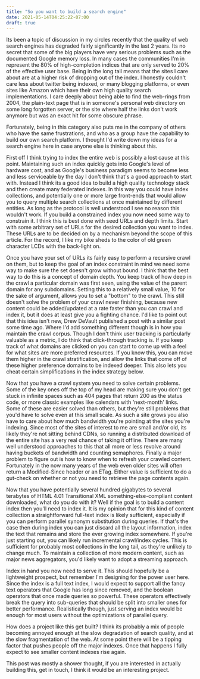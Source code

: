 ```yaml
---
title: "So you want to build a search engine"
date: 2021-05-14T04:25:22-07:00
draft: true
---
```


Its been a topic of discussion in my circles recently that the quality
of web search engines has degraded fairly significantly in the last 2
years.  Its no secret that some of the big players have very serious
problems such as the documented Google memory loss.  In many cases the
communities I'm in represent the 80% of high-completion indices that
are only served to 20% of the effective user base.  Being in the long
tail means that the sites I care about are at a higher risk of
dropping out of the index.  I honestly couldn't care less about
twitter being indexed, or many blogging platforms, or even sites like
Amazon which have their own high quality search implementations.  I
care deeply about being able to find the web-rings from 2004, the
plain-text page that is in someone's personal web directory on some
long forgotten server, or the site where half the links don't work
anymore but was an exact hit for some obscure phrase.

Fortunately, being in this category also puts me in the company of
others who have the same frustrations, and who as a group have the
capability to build our own search platform.  I thought I'd write down
my ideas for a search engine here in case anyone else is thinking
about this.

First off I think trying to index the entire web is possibly a lost
cause at this point.  Maintaining such an index quickly gets into
Google's level of hardware cost, and as Google's business paradigm
seems to become less and less serviceable by the day I don't think
that's a good approach to start with.  Instead I think its a good idea
to build a high quality technology stack and then create many
federated indexes.  In this way you could have index collections, and
potentially one or more large front-ends that would allow you to query
multiple search collections at once maintained by different entities.
As long as the protocol is well understood I see no reason this
wouldn't work.  If you build a constrained index you now need some way
to constrain it.  I think this is best done with seed URLs and depth
limits.  Start with some arbitrary set of URLs for the desired
collection you want to index.  These URLs are to be decided on by a
mechanism beyond the scope of this article.  For the record, I like my
bike sheds to the color of old green character LCDs with the back-light
on.

Once you have your set of URLs its fairly easy to perform a recursive
crawl on them, but to keep the goal of an index constraint in mind we
need some way to make sure the set doesn't grow without bound.  I
think that the best way to do this is a concept of domain depth.  You
keep track of how deep in the crawl a particular domain was first
seen, using the value of the parent domain for any subdomains.
Setting this to a relatively small value, 10 for the sake of argument,
allows you to set a "bottom" to the crawl.  This still doesn't solve
the problem of your crawl never finishing, because new content could
be added/updated at a rate faster than you can crawl and index it, but
it does at least give you a fighting chance.  I'd like to point out
that this idea isn't new, Drew DeVault published a post with a similar
post some time ago.  Where I'd add something different though is in
how you maintain the crawl corpus.  Though I don't think user tracking
is particularly valuable as a metric, I do think that click-through
tracking is.  If you keep track of what domains are clicked on you can
start to come up with a feel for what sites are more preferred
resources.  If you know this, you can move them higher in the crawl
stratification, and allow the links that come off of these higher
preference domains to be indexed deeper.  This also lets you cheat
certain simplifications in the index strategy below.

Now that you have a crawl system you need to solve certain problems.
Some of the key ones off the top of my head are making sure you don't
get stuck in infinite spaces such as 404 pages that return 200 as the
status code, or more classic examples like calendars with 'next-month'
links.  Some of these are easier solved than others, but they're still
problems that you'd have to solve even at this small scale.  As such a
site grows you also have to care about how much bandwidth you're
pointing at the sites you're indexing.  Since most of the sites of
interest to me are small and/or old, its likely they're not sitting
behind CDNs, so running a distributed download of the entire site has
a very real chance of taking it offline.  There are many well
understood approaches to this that all more or less revolve around
having buckets of bandwidth and counting semaphores.  Finally a major
problem to figure out is how to know when to refresh your crawled
content.  Fortunately in the now many years of the web even older
sites will often return a Modified-Since header or an ETag.  Either
value is sufficient to do a gut-check on whether or not you need to
retrieve the page contents again.

Now that you have potentially several hundred gigabytes to several
terabytes of HTML 4.01 Transitional XML something-else-compliant
content downloaded, what do you do with it?  Well if the goal is to
build a content index then you'll need to index it.  It is my opinion
that for this kind of content collection a straightforward full-text
index is likely sufficient, especially if you can perform parallel
synonym substitution during queries.  If that's the case then during
index you can just discard all the layout information, index the text
that remains and store the ever growing index somewhere.  If you're
just starting out, you can likely run incremental crawl/index cycles.
This is sufficient for probably most collections in the long tail, as
they're unlikely to change much.  To maintain a collection of more
modern content, such as major news aggregators, you'd likely want to
adopt a streaming approach.

Index in hand you now need to serve it.  This should hopefully be a
lightweight prospect, but remember I'm designing for the power user
here.  Since the index is a full text index, I would expect to support
all the fancy text operators that Google has long since removed, and
the boolean operators that once made queries so powerful.  These
operators effectively break the query into sub-queries that should be
split into smaller ones for better performance.  Realistically though,
just serving an index would be enough for most users without the
optimizations of parallel query.

How does a project like this get built?  I think its probably a mix of
people becoming annoyed enough at the slow degradation of search
quality, and at the slow fragmentation of the web.  At some point
there will be a tipping factor that pushes people off the major
indexes.  Once that happens I fully expect to see smaller content
indexes rise again.

This post was mostly a shower thought, if you are interested in
actually building this, get in touch, I think it would be an
interesting project.
